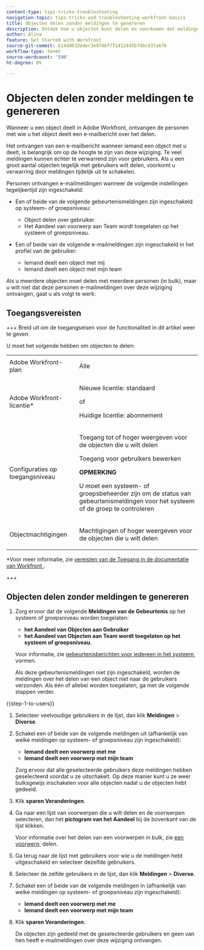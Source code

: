```yaml
---
content-type: tips-tricks-troubleshooting
navigation-topic: tips-tricks-and-troubleshooting-workfront-basics
title: Objecten delen zonder meldingen te genereren
description: Ontdek hoe u objecten kunt delen en voorkomen dat meldingen over deze wijziging worden verzonden. Dit is vooral handig wanneer u objecten bulksgewijs deelt.
author: Alina
feature: Get Started with Workfront
source-git-commit: b14dd633edec3e9746f7f1412445b74bcd37a676
workflow-type: tm+mt
source-wordcount: '590'
ht-degree: 0%

---
```



# Objecten delen zonder meldingen te genereren

<!--Audited: 12/2024-->

Wanneer u een object deelt in Adobe Workfront, ontvangen de personen met wie u het object deelt een e-mailbericht over het delen.

Het ontvangen van een e-mailbericht wanneer iemand een object met u deelt, is belangrijk om op de hoogte te zijn van deze wijziging. Te veel meldingen kunnen echter te verwarrend zijn voor gebruikers. Als u een groot aantal objecten tegelijk met gebruikers wilt delen, voorkomt u verwarring door meldingen tijdelijk uit te schakelen.

Personen ontvangen e-mailmeldingen wanneer de volgende instellingen tegelijkertijd zijn ingeschakeld:

* Een of beide van de volgende gebeurtenismeldingen zijn ingeschakeld op systeem- of groepsniveau:

   * Object delen over gebruiker
   * Het Aandeel van voorwerp aan Team wordt toegelaten op het systeem of groepsniveau.
* Een of beide van de volgende e-mailmeldingen zijn ingeschakeld in het profiel van de gebruiker:

   * Iemand deelt een object met mij
   * Iemand deelt een object met mijn team

Als u meerdere objecten moet delen met meerdere personen (in bulk), maar u wilt niet dat deze personen e-mailmeldingen over deze wijziging ontvangen, gaat u als volgt te werk:

## Toegangsvereisten

+++ Breid uit om de toegangseisen voor de functionaliteit in dit artikel weer te geven.

U moet het volgende hebben om objecten te delen:

<table style="table-layout:auto"> 
 <col> 
 <col> 
 <tbody> 
  <tr> 
   <td role="rowheader">Adobe Workfront-plan</td> 
   <td> <p>Alle </p> </td> 
  </tr> 
  <tr> 
   <td role="rowheader">Adobe Workfront-licentie*</td> 
   <td> <p>Nieuwe licentie: standaard</p> 
   of
   <p>Huidige licentie: abonnement</p>
   </td> 
  </tr> 
  <tr> 
   <td role="rowheader">Configuraties op toegangsniveau</td> 
   <td> <p>Toegang tot of hoger weergeven voor de objecten die u wilt delen</p>
   <p>Toegang voor gebruikers bewerken</p>
   <p><b>OPMERKING</b></p>
   <p> U moet een systeem- of groepsbeheerder zijn om de status van gebeurtenismeldingen voor het systeem of de groep te controleren</p>
    </td> 
  </tr> 
  <tr> 
   <td role="rowheader">Objectmachtigingen</td> 
   <td> <p>Machtigingen of hoger weergeven voor de objecten die u wilt delen</p></td> 
  </tr> 
 </tbody> 
</table>

*Voor meer informatie, zie [&#x200B; vereisten van de Toegang in de documentatie van Workfront &#x200B;](/help/quicksilver/administration-and-setup/add-users/access-levels-and-object-permissions/access-level-requirements-in-documentation.md).

+++

## Objecten delen zonder meldingen te genereren

1. Zorg ervoor dat de volgende **Meldingen van de Gebeurtenis** op het systeem of groepsniveau worden toegelaten:

   * **het Aandeel van Objecten aan Gebruiker**
   * **het Aandeel van Objecten aan Team wordt toegelaten op het systeem of groepsniveau**.

   Voor informatie, zie [&#x200B; gebeurtenisberichten voor iedereen in het systeem &#x200B;](/help/quicksilver/administration-and-setup/manage-workfront/emails/configure-event-notifications-for-everyone-in-the-system.md) vormen.

   Als deze gebeurtenismeldingen niet zijn ingeschakeld, worden de meldingen over het delen van een object niet naar de gebruikers verzonden. Als één of allebei worden toegelaten, ga met de volgende stappen verder.

{{step-1-to-users}}

1. Selecteer veelvoudige gebruikers in de lijst, dan klik **Meldingen** > **Diverse**.
1. Schakel een of beide van de volgende meldingen uit (afhankelijk van welke meldingen op systeem- of groepsniveau zijn ingeschakeld):

   * **Iemand deelt een voorwerp met me**
   * **Iemand deelt een voorwerp met mijn team**

   Zorg ervoor dat alle geselecteerde gebruikers deze meldingen hebben geselecteerd voordat u ze uitschakelt. Op deze manier kunt u ze weer bulksgewijs inschakelen voor alle objecten nadat u de objecten hebt gedeeld.

1. Klik **sparen Veranderingen**.
1. Ga naar een lijst van voorwerpen die u wilt delen en de voorwerpen selecteren, dan het **pictogram van het Aandeel** bij de bovenkant van de lijst klikken.

   Voor informatie over het delen van een voorwerpen in bulk, zie [&#x200B; een voorwerp &#x200B;](/help/quicksilver/workfront-basics/grant-and-request-access-to-objects/share-an-object.md) delen.

1. Ga terug naar de lijst met gebruikers voor wie u de meldingen hebt uitgeschakeld en selecteer dezelfde gebruikers.
1. Selecteer de zelfde gebruikers in de lijst, dan klik **Meldingen** > **Diverse**.
1. Schakel een of beide van de volgende meldingen in (afhankelijk van welke meldingen op systeem- of groepsniveau zijn ingeschakeld):

   * **Iemand deelt een voorwerp met me**
   * **Iemand deelt een voorwerp met mijn team**

1. Klik **sparen Veranderingen**.

   De objecten zijn gedeeld met de geselecteerde gebruikers en geen van hen heeft e-mailmeldingen over deze wijziging ontvangen.






